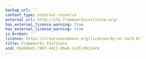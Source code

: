 ```yaml
---
backup_url: ''
content_type: external-resource
external_url: http://sfa.frameworksinstitute.org/
has_external_licence_warning: true
has_external_license_warning: true
is_broken: ''
license: https://creativecommons.org/licenses/by-nc-sa/4.0/
title: Frameworks Institute
uid: bbeb6bd1-f06f-4dc1-8be6-2c4fcd611ecb
---
```

